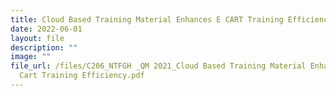 ```yaml
---
title: Cloud Based Training Material Enhances E CART Training Efficiency
date: 2022-06-01
layout: file
description: ""
image: ""
file_url: /files/C206_NTFGH _QM 2021_Cloud Based Training Material Enhances E
  Cart Training Efficiency.pdf
---
```


